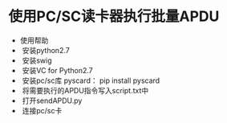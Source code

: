 # 使用PC/SC读卡器执行批量APDU #
* 使用帮助
*  安装python2.7
*  安装swig
*  安装VC for Python2.7
*  安装pc/sc库 pyscard： pip install pyscard
*  将需要执行的APDU指令写入script.txt中
*  打开sendAPDU.py
*  连接pc/sc卡
